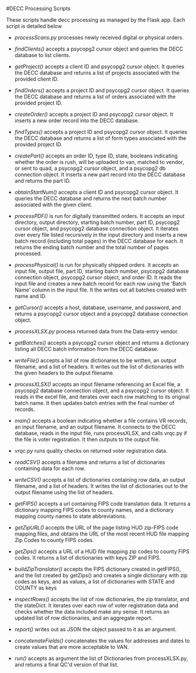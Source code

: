#DECC Processing Scripts

These scripts handle decc processing as managed by the Flask app. Each script is detailed below

+  *processScans.py* processes newly received digital or physical orders.
  +  *findClients()* accepts a psycopg2 cursor object and queries the DECC database to list clients.
  +  *getProject()* accepts a client ID and psycopg2 cursor object. It queries the DECC database and returns a list of projects associated with the provided client ID.
  +  *findOrders()* accepts a project ID and psycopg2 cursor object. It queries the DECC database and returns a list of orders associated with the provided project ID.
  +  *createOrder()* accepts a project ID and psycopg2 cursor object. It inserts a new order record into the DECC database.
  +  *findTypes()* accepts a project ID and psycopg2 cursor object. It queries the DECC database and returns a list of form types associated with the provided project ID.
  +  *createPart()* accepts an order ID, type ID, state, booleans indicating whether the order is rush, will be uploaded to van, matched to vendor, or sent to quad, a psycopg2 cursor object, and a psycopg2 db connection object. It inserts a new part record into the DECC database and returns the part ID.
  +  *obtainStartNum()* accepts a client ID and psycopg2 cursor object. It queries the DECC database and returns the next batch number associated with the given client.
  +  *processPDF()* is run for digitally transmitted orders. It accepts an input directory, output directory, starting batch number, part ID, psycopg2 cursor object, and psycopg2 database connection object. It iterates over every file listed recursively in the input directory and inserts a new batch record (including total pages) in the DECC database for each. It returns the ending batch number and the total number of pages processed.
  +  *processPhysical()* is run for physically shipped orders. It accepts an input file, output file, part ID, starting batch number, psycopg2 database connection object, psycopg2 cursor object, and order ID. It reads the input file and creates a new batch record for each row using the 'Batch Name' column in the input file. It the writes out all batches created with name and ID.
  +  *getCursor()* accepts a host, database, username, and password, and returns a psycopg2 cursor object and a psycopg2 database connection object.


+  *processXLSX.py* process returned data from the Data-entry vendor. 
  +  *getBatches()* accepts a psycopg2 cursor object and returns a dictionary listing all DECC batch information from the DECC database.
  +  *writeFile()* accepts a list of row dictionaries to be written, an output filename, and a list of headers. It writes out the list of dictionaries with the given headers to the output filename.
  +  *processXLSX()* accepts an input filename referencing an Excel file, a psycopg2 database connection object, and a psycopg2 cursor object. It reads in the excel file, and iterates over each row matching to its original batch name. It then updates batch entries with the final number of records.
  +  *main()* accepts a boolean indicating whether a file contains VR records, an input filename, and an output filename. It connects to the DECC database, reads in the input file, runs processXLSX, and calls vrqc.py if the file is voter registration. It then outputs to the output file.

+  *vrqc.py* runs quality checks on returned voter registration data.
  +  *readCSV()* accepts a filename and returns a list of dictionaries containing data for each row.
  +  *writeCSV()* accepts a list of dictionaries containing row data, an output filename, and a list of headers. It writes the list of dictionaries out to the output filename using the list of headers.
  +  *getFIPS()* accepts a url containing FIPS code translation data. It returns a dictionary mapping FIPS codes to county names, and a dictionary mapping county names to state abbreviations.
  +  *getZipURL()* accepts the URL of the page listing HUD zip-FIPS code mapping files, and obtains the URL of the most recent HUD file mapping Zip Codes to county FIPS codes.
  +  *getZips()* accepts a URL of a HUD file mapping zip codes to county FIPS codes. It returns a list of dictionaries with keys ZIP and FIPS.
  +  *buildZipTranslator()* accepts the FIPS dictionary created in getFIPS(), and the list created by getZips() and creates a single dictionary with zip codes as keys, and as values, a list of dictionaries with STATE and COUNTY as keys
  +  *inspectRows()* accepts the list of row dictionaries, the zip translator, and the stateDict. It iterates over each row of voter registration data and checks whether the data included make any sense. It returns an updated list of row dictionaries, and an aggregate report.
  +  *report()* writes out as JSON the object passed to it as an argument.
  +  *concatenateFields()* concatenates the values for addresses and dates to create values that are more acceptable to VAN.
  +  *run()* accepts as argument the list of Dictionaries from processXLSX.py, and returns a final QC'd version of that list.
